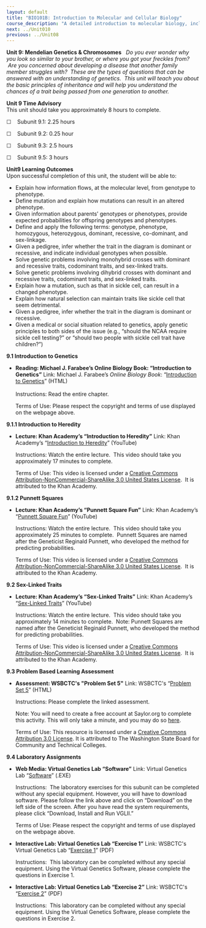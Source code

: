 ```yaml
---
layout: default
title: "BIO101B: Introduction to Molecular and Cellular Biology"
course_description: "A detailed introduction to molecular biology, including proteins, carbohydrates, lipids, and nucleic acids, water, and other compounds that make up the cell. Particular emphasis is placed on the cell membrane, mitosis and meiosis, genetics and gene expression, transcription and translation, and cellular metabolism."
next: ../Unit010
previous: ../Unit08
---
```

**Unit 9: Mendelian Genetics & Chromosomes** <span id="9"></span> 
*Do you ever wonder why you look so similar to your brother, or where
you got your freckles from?  Are you concerned about developing a
disease that another family member struggles with?  These are the types
of questions that can be answered with an understanding of genetics.
 This unit will teach you about the basic principles of inheritance and
will help you understand the chances of a trait being passed from one
generation to another.*

**Unit 9 Time Advisory**  
This unit should take you approximately 8 hours to complete.  
  
 ☐    Subunit 9.1: 2.25 hours  
  
 ☐    Subunit 9.2: 0.25 hour  
  
 ☐    Subunit 9.3: 2.5 hours  
  
 ☐    Subunit 9.5: 3 hours

**Unit9 Learning Outcomes**  
Upon successful completion of this unit, the student will be able to:
-   Explain how information flows, at the molecular level, from genotype
    to phenotype.
-   Define mutation and explain how mutations can result in an altered
    phenotype.
-   Given information about parents’ genotypes or phenotypes, provide
    expected probabilities for offspring genotypes and phenotypes.
-   Define and apply the following terms: genotype, phenotype,
    homozygous, heterozygous, dominant, recessive, co-dominant, and
    sex-linkage.
-   Given a pedigree, infer whether the trait in the diagram is dominant
    or recessive, and indicate individual genotypes when possible.
-   Solve genetic problems involving monohybrid crosses with dominant
    and recessive traits, codominant traits, and sex-linked traits.
-   Solve genetic problems involving dihybrid crosses with dominant and
    recessive traits, codominant traits, and sex-linked traits.
-   Explain how a mutation, such as that in sickle cell, can result in a
    changed phenotype.
-   Explain how natural selection can maintain traits like sickle cell
    that seem detrimental.
-   Given a pedigree, infer whether the trait in the diagram is dominant
    or recessive.
-   Given a medical or social situation related to genetics, apply
    genetic principles to both sides of the issue (e.g., “should the
    NCAA require sickle cell testing?” or “should two people with sickle
    cell trait have children?”)

**9.1 Introduction to Genetics** <span id="9.1"></span> 
-   **Reading: Michael J. Farabee’s Online Biology Book: “Introduction
    to Genetics”**
    Link: Michael J. Farabee’s *Online Biology Book*: “[Introduction to
    Genetics](http://www.emc.maricopa.edu/faculty/farabee/biobk/BioBookgenintro.html)”
    (HTML)  
        
     Instructions: Read the entire chapter.   
      
     Terms of Use: Please respect the copyright and terms of use
    displayed on the webpage above.

**9.1.1 Introduction to Heredity** <span id="9.1.1"></span> 
-   **Lecture: Khan Academy’s “Introduction to Heredity”**
    Link: Khan Academy’s “[Introduction to
    Heredity](http://www.khanacademy.org/video/introduction-to-heredity?playlist=Biology)”
    (YouTube)  
      
     Instructions: Watch the entire lecture.  This video should take you
    approximately 17 minutes to complete.  
      
     Terms of Use: This video is licensed under a [Creative Commons
    Attribution-NonCommercial-ShareAlike 3.0 United States
    License](http://creativecommons.org/licenses/by-nc-nd/3.0/).  It is
    attributed to the Khan Academy.

**9.1.2 Punnett Squares** <span id="9.1.2"></span> 
-   **Lecture: Khan Academy’s “Punnett Square Fun”**
    Link: Khan Academy’s “[Punnett Square
    Fun](http://www.khanacademy.org/video/punnett-square-fun?playlist=Biology)”
    (YouTube)  
      
     Instructions: Watch the entire lecture.  This video should take you
    approximately 25 minutes to complete.  Punnett Squares are named
    after the Geneticist Reginald Punnett, who developed the method for
    predicting probabilities.  
      
     Terms of Use: This video is licensed under a [Creative Commons
    Attribution-NonCommercial-ShareAlike 3.0 United States
    License](http://creativecommons.org/licenses/by-nc-nd/3.0/).  It is
    attributed to the Khan Academy.

**9.2 Sex-Linked Traits** <span id="9.2"></span> 
-   **Lecture: Khan Academy’s “Sex-Linked Traits”**
    Link: Khan Academy’s “[Sex-Linked
    Traits](http://www.khanacademy.org/video/sex-linked-traits?playlist=Biology)”
    (YouTube)  
      
     Instructions: Watch the entire lecture.  This video should take you
    approximately 14 minutes to complete.  Note: Punnett Squares are
    named after the Geneticist Reginald Punnett, who developed the
    method for predicting probabilities.  
      
     Terms of Use: This video is licensed under a [Creative Commons
    Attribution-NonCommercial-ShareAlike 3.0 United States
    License](http://creativecommons.org/licenses/by-nc-nd/3.0/).  It is
    attributed to the Khan Academy.

**9.3 Problem Based Learning Assessment** <span id="9.3"></span> 
-   **Assessment: WSBCTC's "Problem Set 5"**
    Link: WSBCTC's “[Problem Set
    5](http://school.saylor.org/mod/quiz/view.php?id=1938)” (HTML)  
      
     Instructions: Please complete the linked assessment.  
      
     Note: You will need to create a free account at Saylor.org to
    complete this activity. This will only take a minute, and you may do
    so [here](http://eportfolio.saylor.org/users/sign_up).  
      
     Terms of Use: This resource is licensed under a [Creative Commons
    Attribution 3.0
    License](http://creativecommons.org/licenses/by/3.0/). It is
    attributed to The Washington State Board for Community and Technical
    Colleges.

**9.4 Laboratory Assignments** <span id="9.4"></span> 
-   **Web Media: Virtual Genetics Lab “Software”**
    Link: Virtual Genetics
    Lab “[Software](http://vgl.umb.edu/)” (.EXE)  
      
     Instructions:  The laboratory exercises for this subunit can be
    completed without any special equipment. However, you will have to
    download software. Please follow the link above and click on
    “Download” on the left side of the screen. After you have read the
    system requirements, please click “Download, Install and Run
    VGLII.”  
      
     Terms of Use: Please respect the copyright and terms of use
    displayed on the webpage above.

-   **Interactive Lab: Virtual Genetics Lab “Exercise 1”**
    Link: WSBCTC's Virtual Genetics Lab “[Exercise
    1](http://www.saylor.org/site/wp-content/uploads/2011/09/BIO101B-10.6-Virtual-Genetics-Lab-II-Exercise-11.pdf)”
    (PDF)  
      
     Instructions:  This laboratory can be completed without any special
    equipment. Using the Virtual Genetics Software, please complete the
    questions in Exercise 1.

-   **Interactive Lab: Virtual Genetics Lab “Exercise 2”**
    Link: WSBCTC's “[Exercise
    2](http://www.saylor.org/site/wp-content/uploads/2011/09/BIO101B-10.6-Virtual-Genetics-Lab-II-Exercise-21.pdf)”
    (PDF)  
      
     Instructions:  This laboratory can be completed without any special
    equipment. Using the Virtual Genetics Software, please complete the
    questions in Exercise 2. 



